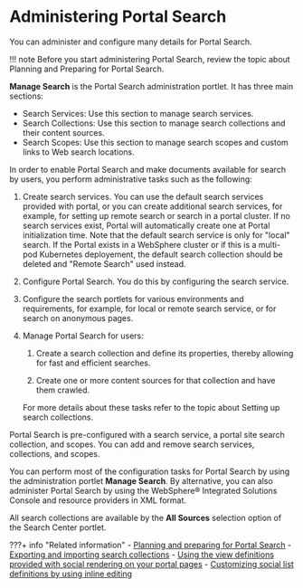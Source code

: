 # Administering Portal Search

You can administer and configure many details for Portal Search.

!!! note
    Before you start administering Portal Search, review the topic about Planning and Preparing for Portal Search.

**Manage Search** is the Portal Search administration portlet. It has three main sections:

-   Search Services: Use this section to manage search services.
-   Search Collections: Use this section to manage search collections and their content sources.
-   Search Scopes: Use this section to manage search scopes and custom links to Web search locations.

In order to enable Portal Search and make documents available for search by users, you perform administrative tasks such as the following:

1.  Create search services. You can use the default search services provided with portal, or you can create additional search services, for example, for setting up remote search or search in a portal cluster.
If no search services exist, Portal will automatically create one at Portal initialization time.
Note that the default search service is only for "local" search.
If the Portal exists in a WebSphere cluster or if this is a multi-pod Kubernetes deployement, the default search collection should be deleted and "Remote Search" used instead.

2.  Configure Portal Search. You do this by configuring the search service.

3.  Configure the search portlets for various environments and requirements, for example, for local or remote search service, or for search on anonymous pages.

4.  Manage Portal Search for users:

    1.  Create a search collection and define its properties, thereby allowing for fast and efficient searches.

    2.  Create one or more content sources for that collection and have them crawled.

    For more details about these tasks refer to the topic about Setting up search collections.

Portal Search is pre-configured with a search service, a portal site search collection, and scopes. You can add and remove search services, collections, and scopes.

You can perform most of the configuration tasks for Portal Search by using the administration portlet **Manage Search**. By alternative, you can also administer Portal Search by using the WebSphere® Integrated Solutions Console and resource providers in XML format.

All search collections are available by the **All Sources** selection option of the Search Center portlet.
<!---
-   **[Managing search services](../admin-system/srtmgsrchsrvc.md)**  
Get an overview of how you manage the portal search services. This task includes creating a new search service or editing an existing search service.
-   **[Search service configuration parameters](../admin-system/srrcfgsrvc.md)**  
Learn about the portal search service parameters and possible values.
-   **[Configuring the default location for search collections](../admin-system/srtcfgdfltlctsrchcllc.md)**  
You can modify the default directory location under which search collections are created on a per search service basis. View some related information.
-   **[Configuring the Search Center portlet](../admin-system/srtcfgsrchcntrprlt.md)**  
Get an overview of how you configure the Search Center.
-   **[Replacing the search administrator user ID](../admin-system/srt_srch_admin_id.md)**  
If you changed the portal administrator user ID or password, you need to update the search administrator user ID to match the same values.
-   **[Customizing the Search Center](../admin-system/srtcentercustomze.md)**  
Customize the Search Center by adding, removing and configuring additional portlets, such as External Search Results or Recommended Links. The external search results portlet displays search results from third-party external search engines such as Yahoo and Google. Using the recommended links portlet, display search results from a collection of predefined links with predefined keywords. You can also configure the All Sources scope or replace it with a customized scope.
-   **[Using the WebSphere Integrated Solutions Console to administer Portal Search](../admin-system/srtadmsrchadmcnsl.md)**  
You can administer Portal Search by using the WebSphere Integrated Solutions Console and using resource providers in XML format.
-   **[Setting up search collections](../admin-system/srcmgsrcont.md)**  
View information on setting up search collections for search by users. This also includes creating content sources and managing search scopes and custom links.
-   **[Searching and crawling Portal and other sites](../admin-system/srcportals.md)**  
You can configure your local Portal site and crawl remote Portal sites so that they are searchable by users. Run crawlers against other external websites to make them searchable by local portal users.  --->


???+ info "Related information"
    - [Planning and preparing for Portal Search](../../../../build_sites/search/planning_portal_search/index.md)
    - [Exporting and importing search collections](../../../../build_sites/search/portal_search/administer_portal_search/setup_search_collections/srtexpimp.md)
    - [Using the view definitions provided with social rendering on your portal pages](../../../social_rendering/working_with_social_objects/soc_rendr_use_oob_socl_list.md)
    - [Customizing social list definitions by using inline editing](../../../social_rendering/customizing_view_definitions/soc_rendr_cust_socl_list.md)

